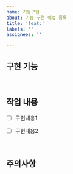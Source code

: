 ```yaml
---
name: 기능구현
about: 기능 구현 이슈 등록
title: 'feat:'
labels: ''
assignees: ''

---
```


## 구현 기능

<br/>

## 작업 내용

- [ ] 구현내용1
- [ ] 구현내용2


<br/>

 
## 주의사항
